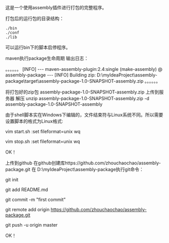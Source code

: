 这是一个使用assembly插件进行打包的完整程序。

打包后的运行包的目录结构：

    ./bin
    ./conf
    ./lib
 
可以运行bin下的脚本启停程序。


maven执行package生命周期
输出日志：

。。。。。。
[INFO] --- maven-assembly-plugin:2.4:single (make-assembly) @ assembly-package ---
[INFO] Building zip: D:\myIdeaProject\assembly-package\target\assembly-package-1.0-SNAPSHOT-assembly.zip
。。。。。。

将打包好的zip包 assembly-package-1.0-SNAPSHOT-assembly.zip 上传到服务器
解压
unzip assembly-package-1.0-SNAPSHOT-assembly.zip -d assembly-package-1.0-SNAPSHOT-assembly

由于shell脚本实在Windows下编辑的，文件结束符与Linux系统不同。所以需要设置脚本的格式为Linux格式:

vim start.sh
:set fileformat=unix
wq

vim stop.sh
:set fileformat=unix
wq

OK！

上传到github
在github创建库https://github.com/zhouchaochao/assembly-package.git
在 D:\myIdeaProject\assembly-package执行git命令：

git init

git add README.md

git commit -m "first commit"

git remote add origin https://github.com/zhouchaochao/assembly-package.git

git push -u origin master


OK！
